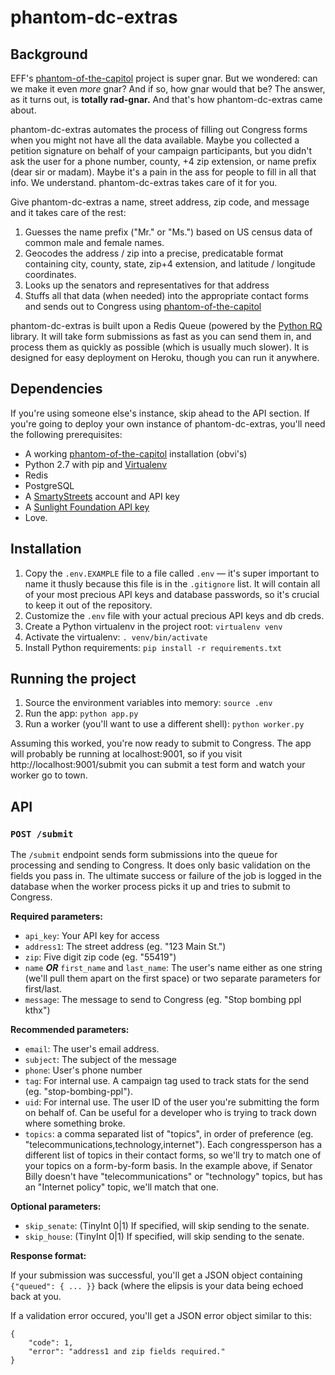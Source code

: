 phantom-dc-extras
=================

Background
----------
EFF's [phantom-of-the-capitol][1] project is super gnar. But we wondered: can we
make it even _more_ gnar? And if so, how gnar would that be? The answer, as it
turns out, is **totally rad-gnar.** And that's how phantom-dc-extras came about.

phantom-dc-extras automates the process of filling out Congress forms when you
might not have all the data available. Maybe you collected a petition signature
on behalf of your campaign participants, but you didn't ask the user for a phone
number, county, +4 zip extension, or name prefix (dear sir or madam). Maybe it's
a pain in the ass for people to fill in all that info. We understand. 
phantom-dc-extras takes care of it for you.

Give phantom-dc-extras a name, street address, zip code, and message and it
takes care of the rest:

1. Guesses the name prefix ("Mr." or "Ms.") based on US census data of common
   male and female names.
2. Geocodes the address / zip into a precise, predicatable format containing
   city, county, state, zip+4 extension, and latitude / longitude coordinates.
3. Looks up the senators and representatives for that address
4. Stuffs all that data (when needed) into the appropriate contact forms and
   sends out to Congress using [phantom-of-the-capitol][1]

phantom-dc-extras is built upon a Redis Queue (powered by the [Python RQ][5]
library. It will take form submissions as fast as you can send them in, and
process them as quickly as possible (which is usually much slower). It is
designed for easy deployment on Heroku, though you can run it anywhere.


Dependencies
------------
If you're using someone else's instance, skip ahead to the API section. If
you're going to deploy your own instance of phantom-dc-extras, you'll need the
following prerequisites:

- A working [phantom-of-the-capitol][1] installation (obvi's)
- Python 2.7 with pip and [Virtualenv][2]
- Redis
- PostgreSQL
- A [SmartyStreets][3] account and API key
- A [Sunlight Foundation API key][3]
- Love.


Installation
------------
1. Copy the `.env.EXAMPLE` file to a file called `.env` — it's super important
   to name it thusly because this file is in the `.gitignore` list. It will
   contain all of your most precious API keys and database passwords, so it's
   crucial to keep it out of the repository.
2. Customize the `.env` file with your actual precious API keys and db creds.
3. Create a Python virtualenv in the project root: `virtualenv venv`
4. Activate the virtualenv: `. venv/bin/activate`
5. Install Python requirements: `pip install -r requirements.txt`


Running the project
-------------------
1. Source the environment variables into memory: `source .env`
2. Run the app: `python app.py`
3. Run a worker (you'll want to use a different shell): `python worker.py`

Assuming this worked, you're now ready to submit to Congress. The app will
probably be running at localhost:9001, so if you visit
http://localhost:9001/submit you can submit a test form and watch your worker go
to town.


API
---
### `POST /submit`

The `/submit` endpoint sends form submissions into the queue for processing and
sending to Congress. It does only basic validation on the fields you pass in.
The ultimate success or failure of the job is logged in the database when the
worker process picks it up and tries to submit to Congress. 

**Required parameters:**

- `api_key`: Your API key for access
- `address1`: The street address (eg. "123 Main St.")
- `zip`: Five digit zip code (eg. "55419")
- `name` **_OR_** `first_name` and `last_name`: The user's name either as one string
  (we'll pull them apart on the first space) or two separate parameters for
  first/last.
- `message`: The message to send to Congress (eg. "Stop bombing ppl kthx")

**Recommended parameters:**

- `email`: The user's email address.
- `subject`: The subject of the message
- `phone`: User's phone number
- `tag`: For internal use. A campaign tag used to track stats for the send (eg.
  "stop-bombing-ppl").
- `uid`: For internal use. The user ID of the user you're submitting the form on
  behalf of. Can be useful for a developer who is trying to track down where
  something broke.
- `topics`: a comma separated list of "topics", in order of preference (eg.
  "telecommunications,technology,internet"). Each congressperson has a different
  list of topics in their contact forms, so we'll try to match one of your
  topics on a form-by-form basis. In the example above, if Senator Billy doesn't
  have "telecommunications" or "technology" topics, but has an "Internet policy"
  topic, we'll match that one.

**Optional parameters:**

- `skip_senate`: (TinyInt 0|1) If specified, will skip sending to the senate.
- `skip_house`: (TinyInt 0|1) If specified, will skip sending to the senate.

**Response format:**

If your submission was successful, you'll get a JSON object containing
`{"queued": { ... }}` back (where the elipsis is your data being echoed back at
you.

If a validation error occured, you'll get a JSON error object similar to this:

    {
        "code": 1,
        "error": "address1 and zip fields required."
    }


[1]: https://github.com/efforg/phantom-of-the-capitol
[2]: https://virtualenv.pypa.io/en/latest/
[3]: https://smartystreets.com/
[4]: http://sunlightfoundation.com/api/
[5]: http://python-rq.org/
